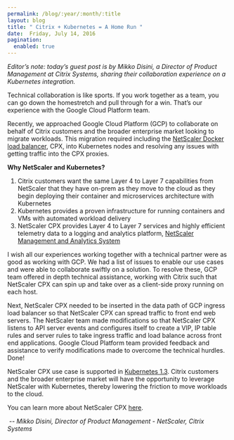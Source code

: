 ```yaml
---
permalink: /blog/:year/:month/:title
layout: blog
title: " Citrix + Kubernetes = A Home Run "
date:  Friday, July 14, 2016
pagination:
  enabled: true
---
```

_Editor’s note: today’s guest post is by Mikko Disini, a Director of Product Management at Citrix Systems, sharing their collaboration experience on a Kubernetes integration.&nbsp;_  

Technical collaboration is like sports. If you work together as a team, you can go down the homestretch and pull through for a win. That’s our experience with the Google Cloud Platform team.  

Recently, we approached Google Cloud Platform (GCP) to collaborate on behalf of Citrix customers and the broader enterprise market looking to migrate workloads.&nbsp;This migration required including the [NetScaler Docker load balancer](https://www.citrix.com/blogs/2016/06/20/the-best-docker-load-balancer-at-dockercon-in-seattle-this-week/), CPX, into Kubernetes nodes and resolving any issues with getting traffic into the CPX proxies. &nbsp;  

**Why NetScaler and Kubernetes?**  


1. Citrix customers want the same Layer 4 to Layer 7 capabilities from NetScaler that they have on-prem as they move to the cloud as they begin deploying their container and microservices architecture with Kubernetes&nbsp;
2. Kubernetes provides a proven infrastructure for running containers and VMs with automated workload delivery
3. NetScaler CPX provides Layer 4 to Layer 7 services and highly efficient telemetry data to a logging and analytics platform, [NetScaler Management and Analytics System](https://www.citrix.com/blogs/2016/05/24/introducing-the-next-generation-netscaler-management-and-analytics-system/)

I wish all our experiences working together with a technical partner were as good as working with GCP. We had a list of issues to enable our use cases and were able to collaborate swiftly on a solution. To resolve these, GCP team offered in depth technical assistance, working with Citrix such that NetScaler CPX can spin up and take over as a client-side proxy running on each host.&nbsp;  

Next, NetScaler CPX needed to be inserted in the data path of GCP ingress load balancer so that NetScaler CPX can spread traffic to front end web servers. The NetScaler team made modifications so that NetScaler CPX listens to API server events and configures itself to create a VIP, IP table rules and server rules to take ingress traffic and load balance across front end applications. Google Cloud Platform team provided feedback and assistance to verify modifications made to overcome the technical hurdles. Done!  

NetScaler CPX use case is supported in [Kubernetes 1.3](https://kubernetes.io/blog/2016/07/kubernetes-1.3-bridging-cloud-native-and-enterprise-workloads). Citrix customers and the broader enterprise market will have the opportunity to leverage NetScaler with Kubernetes, thereby lowering the friction to move workloads to the cloud.&nbsp;  

You can learn more about&nbsp;NetScaler CPX [here](https://www.citrix.com/networking/microservices.html).  


_&nbsp;-- Mikko Disini, Director of Product Management - NetScaler, Citrix Systems_
